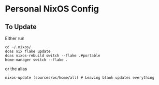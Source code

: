# Personal NixOS Config

## To Update
Either run
```shell
cd ~/.nixos/
doas nix flake update
doas nixos-rebuild switch --flake .#portable
home-manager switch --flake .
```
or the alias
```shell
nixos-update (sources/os/home/all) # Leaving blank updates everything
```

